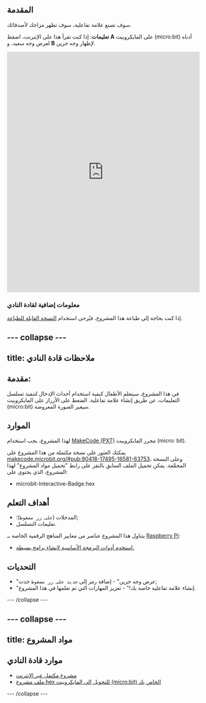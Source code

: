 ## المقدمة

سوف تصنع علامة تفاعلية، سوف تظهر مزاجك لأصدقائك.

**تعليمات**: إذا كنت تقرأ هذا على الإنترنت، اضغط **A** على المايكروبيت (micro:bit) أدناه لعرض وجه سعيد، و **B** لإظهار وجه حزين.

<div style="position:relative;height:0;padding-bottom:125%;overflow:hidden;"><iframe style="position:absolute;top:0;left:0;width:100%;height:100%;" src="https://makecode.microbit.org/---run?id=_M6yLfbemfPUv" allowfullscreen="allowfullscreen" sandbox="allow-popups allow-forms allow-scripts allow-same-origin" frameborder="0"></iframe></div>

### معلومات إضافية لقادة النادي

إذا كنت بحاجة إلى طباعة هذا المشروع، فيُرجى استخدام [النسخة القابلة للطباعة](https://projects.raspberrypi.org/ar-SA/projects/interactive-badge/print).

--- collapse ---
---
title: ملاحظات قادة النادي
---

## مقدمة:

في هذا المشروع، سيتعلم الأطفال كيفية استخدام أحداث الإدخال لتنفيذ تسلسل التعليمات، عن طريق إنشاء علامة تفاعلية. الضغط على الأزرار على المايكروبيت (micro:bit) سيغير الصورة المعروضة.

## الموارد

لهذا المشروع، يجب استخدام [MakeCode (PXT)](http://jumpto.cc/pxt-new) محرر المايكروبيت (micro: bit).

يمكنك العثور على نسخة مكتملة من هذا المشروع على [makecode.microbit.org/#pub:90418-17495-16581-63753](https://makecode.microbit.org/#pub:90418-17495-16581-63753)، وعلى النسخة المجمَّعة. يمكن تحميل الملف السابق بالنقر على رابط "تحميل مواد المشروع" لهذا المشروع، الذي يحتوي على:

* microbit-Interactive-Badge.hex

## أهداف التعلم

* المدخلات (`على زر مضغوط`)؛;
* تعليمات التسلسل.

يتناول هذا المشروع عناصر من معايير المناهج الرقمية الخاصة بـ [Raspberry Pi](http://rpf.io/curriculum):

* [استخدم أدوات البرمجة الأساسية لإنشاء برامج بسيطة.](https://www.raspberrypi.org/curriculum/programming/creator)

## التحديات

* "عرض وجه حزين" - إضافة رمز إلى `جديد على زر مضغوط` حدث;
* "إنشاء علامة تفاعلية خاصة بك!" - تعزيز المهارات التي تم تعلمها في هذا المشروع.

--- /collapse ---

--- collapse ---
---
title: مواد المشروع
---

## موارد قادة النادي

* [مشروع مكتمل عبر الإنترنت](https://makecode.microbit.org/#pub:90418-17495-16581-63753)
* [ملف مشروع.hex للتحويل إلى المايكروبيت (micro:bit) الخاص بك](resources/microbit-Interactive-Badge.hex)

--- /collapse ---